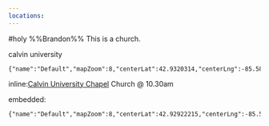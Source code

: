 ```yaml
---
locations: 
---
```


#holy
%%Brandon%%
This is a church.

calvin university
```mapview
{"name":"Default","mapZoom":8,"centerLat":42.9320314,"centerLng":-85.58036402193719,"query":"","chosenMapSource":0}
```

inline:[Calvin University Chapel](geo:42.92922215,-85.5884243967476)
Church @ 10.30am

embedded:
```mapview
{"name":"Default","mapZoom":8,"centerLat":42.92922215,"centerLng":-85.5884243967476,"query":"","chosenMapSource":0}
```

